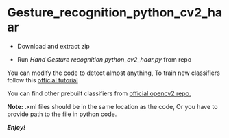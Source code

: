 # Gesture_recognition_python_cv2_haar

* Download and extract zip

* Run *Hand Gesture recognition python_cv2_haar.py* from repo


You can modify the code to detect almost anything, To train new classifiers follow this [official tutorial](https://docs.opencv.org/2.4/doc/user_guide/ug_traincascade.html)

You can find other prebuilt classifiers from [official opencv2 repo.](https://github.com/opencv/opencv/tree/master/data/haarcascades)

**Note:** .xml files should be in the same location as the code, Or you have to provide path to the file in python code.

***Enjoy!***


